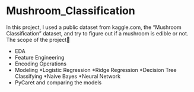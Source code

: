 # Mushroom_Classification
In this project, I used a public dataset from kaggle.com, the “Mushroom Classification” dataset, and try to figure out if a mushroom is edible or not.
The scope of the project🚀
- EDA
- Feature Engineering
- Encoding Operations
- Modeling
  *Logistic Regression
  *Ridge Regression
  *Decision Tree Classifying
  *Naive Bayes 
  *Neural Network
 - PyCaret and comparing the models
